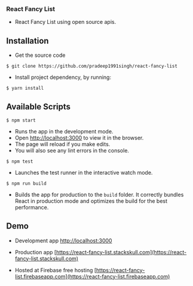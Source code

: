 ### React Fancy List

* React Fancy List using open source apis.

## Installation

* Get the source code

`$ git clone https://github.com/pradeep1991singh/react-fancy-list`

* Install project dependency, by running:

`$ yarn install`

## Available Scripts

`$ npm start`

* Runs the app in the development mode.
* Open [http://localhost:3000](http://localhost:3000) to view it in the browser.
* The page will reload if you make edits.
* You will also see any lint errors in the console.

`$ npm test`

* Launches the test runner in the interactive watch mode.

`$ npm run build`

* Builds the app for production to the `build` folder.
It correctly bundles React in production mode and optimizes the build for the best performance.

## Demo

* Development app [http://localhost:3000](http://localhost:3000)

* Production app [https://react-fancy-list.stackskull.com](https://react-fancy-list.stackskull.com)

* Hosted at Firebase free hosting [https://react-fancy-list.firebaseapp.com](https://react-fancy-list.firebaseapp.com)

